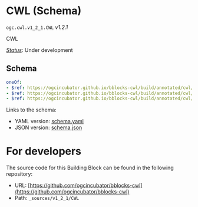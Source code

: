 
# CWL (Schema)

`ogc.cwl.v1_2_1.CWL` *v1.2.1*

CWL

[*Status*](http://www.opengis.net/def/status): Under development

## Schema

```yaml
oneOf:
- $ref: https://ogcincubator.github.io/bblocks-cwl/build/annotated/cwl/v1_2_1/CWLAtomic/schema.yaml
- $ref: https://ogcincubator.github.io/bblocks-cwl/build/annotated/cwl/v1_2_1/CWLGraph/schema.yaml
- $ref: https://ogcincubator.github.io/bblocks-cwl/build/annotated/cwl/v1_2_1/CWLWorkflow/schema.yaml

```

Links to the schema:

* YAML version: [schema.yaml](https://ogcincubator.github.io/bblocks-cwl/build/annotated/cwl/v1_2_1/CWL/schema.json)
* JSON version: [schema.json](https://ogcincubator.github.io/bblocks-cwl/build/annotated/cwl/v1_2_1/CWL/schema.yaml)


# For developers

The source code for this Building Block can be found in the following repository:

* URL: [https://github.com/ogcincubator/bblocks-cwl](https://github.com/ogcincubator/bblocks-cwl)
* Path: `_sources/v1_2_1/CWL`

